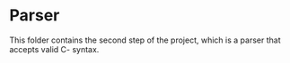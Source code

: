 # Parser
This folder contains the second step of the project, which is a parser that accepts valid C- syntax.
